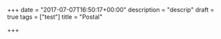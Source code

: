 +++
date = "2017-07-07T16:50:17+00:00"
description = "descrip"
draft = true
tags = ["test"]
title = "Postal"

+++
